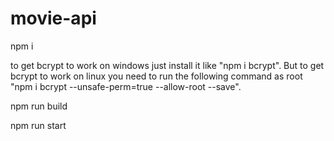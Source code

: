 # movie-api

npm i

to get bcrypt to work on windows just install it like "npm i bcrypt". But to get bcrypt to work on linux you need to run the following command as root "npm i bcrypt --unsafe-perm=true --allow-root --save".

npm run build

npm run start
